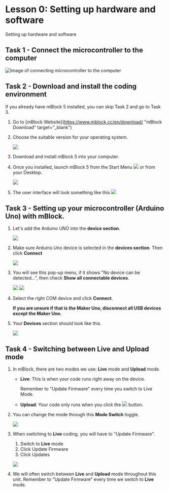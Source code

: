 # Lesson 0: Setting up hardware and software

Setting up hardware and software

## Task 1 - Connect the microcontroller to the computer

![Image of connecting microcontroller to the computer](images/l0_connect_makeruno.jpg)

## Task 2 - Download and install the coding environment

If you already have mBlock 5 installed, you can skip Task 2 and go to Task 3.

1. Go to [mBlock Website](https://www.mblock.cc/en/download/ "mBlock Download" target="_blank")

2. Choose the suitable version for your operating system.

    ![](images/l0_2_mBlockVersion.jpg)

3. Download and install mBlock 5 into your computer.

4. Once you installed, launch mBlock 5 from the Start Menu ![](images/startMenu.png) or from your Desktop.

    ![](images/l0_3_icon.jpg)

5. The user interface will look something like this
    ![](images/l0_4_userInterface.jpg)

## Task 3 - Setting up your microcontroller (Arduino Uno) with mBlock.

1. Let's add the Arduino UNO into the **device section**.

    ![](images/l0_5_addingDevice.jpg)

2. Make sure Arduino Uno device is selected in the **devices section**. Then click **Connect**

    ![](images/l0_6_toConnect.png)

3. You will see this pop-up menu, if it shows "No device can be detected...", then check **Show all connectable devices**.

    ![](images/l0_7_showDevices.jpg)
    ![](images/l0_8_selectCom.jpg)

4. Select the right COM device and click **Connect**. 

    **If you are unsure if that is the Maker Uno, disconnect all USB devices except the Maker Uno.**

5. Your **Devices** section should look like this.

    ![](images/l0_9_deviceSection.jpg)

## Task 4 - Switching between Live and Upload mode

1. In mBlock, there are two modes we use: **Live** mode and **Upload** mode.


    - **Live**: This is when your code runs right away on the device. 
        
        Remember to "Update Firmware" every time you switch to Live Mode.

    - **Upload**: Your code only runs when you click the ![](images/btnUpload.jpg)  button.


2. You can change the mode through this **Mode Switch** toggle.

    ![](images/btnModeSwitch.jpg)

3. When switching to **Live** coding, you will have to "Update Firmware".
    1. Switch to **Live** mode
    2. Click Update Firmware
    3. Click Updates

    ![](images/l0_10_enableLiveCoding.png)

4. We will often switch between **Live** and **Upload** mode throughout this unit. Remember to "Update Firmware" every time we switch to **Live** mode.

